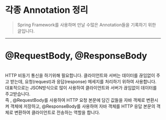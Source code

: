 # 각종 Annotation 정리
> Spring Framework를 사용하며 만날 수많은 Annotation들을 기록하기 위한 글입니다.
----------------------------------------------

# @RequestBody, @ResponseBody 
<br> HTTP 비동기 통신을 하기위해 필요합니다. 클라이언트와 서버는 데이터를 끊임없이 주고 받는데, 요청(request)과 응답(response) 메세지를 처리하기 위하여 사용합니다. 대표적으로는 JSON방식으로
많이 사용하여 클라이언트와 서버가 끊임없이 데이터를 주고받습니다. <br>즉 , @RequestBody를 사용하여 HTTP 요청 본문에 담긴 값들을 자바 객체로 변환시켜 객체에 저장하고, @ResponseBody를 사용하여 자바 
객체를 HTTP 응답 본문의 객체로 변환하여 클라이언트로 전송하는 역할을 합니다.
